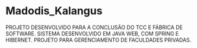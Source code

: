 # Madodis_Kalangus
PROJETO DESENVOLVIDO PARA A CONCLUSÃO DO TCC E FÁBRICA DE SOFTWARE. SISTEMA DESENVOLVIDO EM JAVA WEB, COM SPRING E HIBERNET. PROJETO PARA GERENCIAMENTO DE FACULDADES PRIVADAS.
